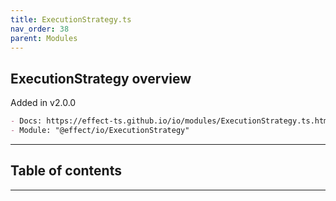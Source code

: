 ```yaml
---
title: ExecutionStrategy.ts
nav_order: 38
parent: Modules
---
```


## ExecutionStrategy overview

Added in v2.0.0

```md
- Docs: https://effect-ts.github.io/io/modules/ExecutionStrategy.ts.html
- Module: "@effect/io/ExecutionStrategy"
```

---

<h2 class="text-delta">Table of contents</h2>

---
